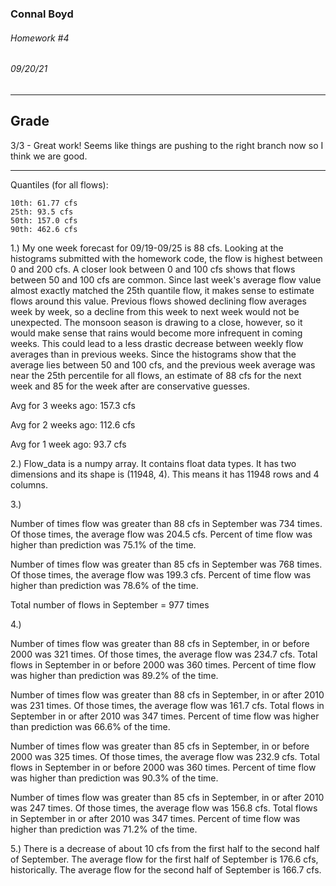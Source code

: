 ### Connal Boyd
###### Homework #4
###### 09/20/21

______________
## Grade
3/3 - Great work! Seems like things are pushing to the right branch now so I think we are good. 
______________
Quantiles (for all flows):

    10th: 61.77 cfs
    25th: 93.5 cfs
    50th: 157.0 cfs
    90th: 462.6 cfs

1.) My one week forecast for 09/19-09/25 is 88 cfs. Looking at the histograms
submitted with the homework code, the flow is highest between 0 and 200 cfs. A
closer look between 0 and 100 cfs shows that flows between 50 and 100 cfs
are common. Since last week's average flow value almost exactly matched the
25th quantile flow, it makes sense to estimate flows around this value.
Previous flows showed declining flow averages week by week, so a decline
from this week to next week would not be unexpected. The monsoon season is
drawing to a close, however, so it would make sense that rains would become
more infrequent in coming weeks. This could lead to a less drastic decrease between weekly flow averages than in
previous weeks. Since the histograms show that the average lies between 50
and 100 cfs, and the previous week average was near the 25th percentile for all flows, an estimate of 88 cfs for the next week and 85 for the
week after are conservative guesses.

Avg for 3 weeks ago: 157.3 cfs

Avg for 2 weeks ago: 112.6 cfs

Avg for 1 week ago: 93.7 cfs


2.) Flow_data is a numpy array. It contains float data types. It has two dimensions and its shape is (11948, 4). This means it has 11948 rows and 4 columns.

3.)

Number of times flow was greater than 88 cfs in September was 734 times.
Of those times, the average flow was 204.5 cfs.
Percent of time flow was higher than prediction was 75.1% of the time.

Number of times flow was greater than 85 cfs in September was 768 times.
Of those times, the average flow was 199.3 cfs.
Percent of time flow was higher than prediction was 78.6% of the time.

Total number of flows in September = 977 times

4.)

Number of times flow was greater than 88 cfs in September, in or before 2000 was 321 times.
Of those times, the average flow was 234.7 cfs.
Total flows in September in or before 2000 was 360 times.
Percent of time flow was higher than prediction was 89.2% of the time.

Number of times flow was greater than 88 cfs in September, in or after 2010 was 231 times.
Of those times, the average flow was 161.7 cfs.
Total flows in September in or after 2010 was 347 times.
Percent of time flow was higher than prediction was 66.6% of the time.

Number of times flow was greater than 85 cfs in September, in or before 2000 was 325 times.
Of those times, the average flow was 232.9 cfs.
Total flows in September in or before 2000 was 360 times.
Percent of time flow was higher than prediction was 90.3% of the time.

Number of times flow was greater than 85 cfs in September, in or after 2010 was 247 times.
Of those times, the average flow was 156.8 cfs.
Total flows in September in or after 2010 was 347 times.
Percent of time flow was higher than prediction was 71.2% of the time.

5.) There is a decrease of about 10 cfs from the first half to the second half
of September. The average flow for the first half of September is 176.6 cfs, historically.
The average flow for the second half of September is 166.7 cfs.
